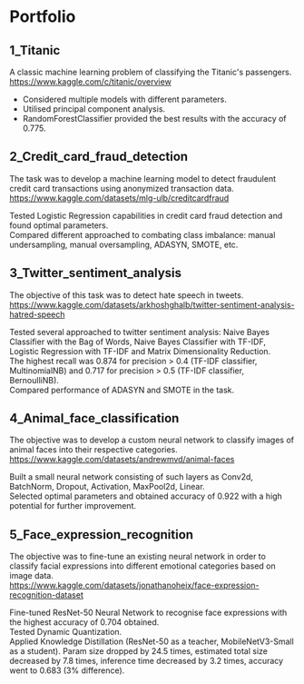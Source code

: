 # Portfolio
## 1_Titanic
A classic machine learning problem of classifying the Titanic's passengers.  
https://www.kaggle.com/c/titanic/overview

* Considered multiple models with different parameters.  
* Utilised principal component analysis.  
* RandomForestClassifier provided the best results with the accuracy of 0.775.  

## 2_Credit_card_fraud_detection
The task was to develop a machine learning model to detect fraudulent credit card transactions using anonymized transaction data.  
https://www.kaggle.com/datasets/mlg-ulb/creditcardfraud

Tested Logistic Regression capabilities in credit card fraud detection and found optimal parameters.   
Compared different approached to combating class imbalance: manual undersampling, manual oversampling, ADASYN, SMOTE, etc.  

## 3_Twitter_sentiment_analysis
The objective of this task was to detect hate speech in tweets.  
https://www.kaggle.com/datasets/arkhoshghalb/twitter-sentiment-analysis-hatred-speech

Tested several approached to twitter sentiment analysis: Naive Bayes Classifier with the Bag of Words, Naive Bayes Classifier with TF-IDF, Logistic Regression with TF-IDF and Matrix Dimensionality Reduction.  
The highest recall was 0.874 for precision > 0.4 (TF-IDF classifier, MultinomialNB) and 0.717 for precision > 0.5 (TF-IDF classifier, BernoulliNB).  
Compared performance of ADASYN and SMOTE in the task.  

## 4_Animal_face_classification
The objective was to develop a custom neural network to classify images of animal faces into their respective categories.  
https://www.kaggle.com/datasets/andrewmvd/animal-faces

Built a small neural network consisting of such layers as Conv2d, BatchNorm, Dropout, Activation, MaxPool2d, Linear.  
Selected optimal parameters and obtained accuracy of 0.922 with a high potential for further improvement.  

## 5_Face_expression_recognition
The objective was to fine-tune an existing neural network in order to classify facial expressions into different emotional categories based on image data.  
https://www.kaggle.com/datasets/jonathanoheix/face-expression-recognition-dataset

Fine-tuned ResNet-50 Neural Network to recognise face expressions with the highest accuracy of 0.704 obtained.  
Tested Dynamic Quantization.  
Applied Knowledge Distillation (ResNet-50 as a teacher, MobileNetV3-Small as a student). Param size dropped by 24.5 times, estimated total size decreased by 7.8 times, inference time decreased by 3.2 times, accuracy went to 0.683 (3% difference).  

